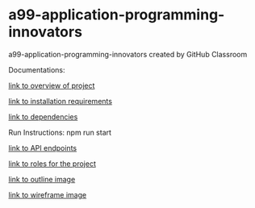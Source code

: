 # a99-application-programming-innovators
a99-application-programming-innovators created by GitHub Classroom

Documentations:

[link to overview of project](/docs/overview.txt)<br>

[link to installation requirements](/docs/Installation.txt)<br>

[link to dependencies](/docs/Dependencies.txt)<br>

Run Instructions: npm run start<br>

[link to API endpoints](/docs/API.txt)<br>

[link to roles for the project](/docs/Roles.txt)<br>

[link to outline image](/docs/BudgetApp_mockup.png)<br>

[link to wireframe image](/docs/BudgetApp_wireframe.png)<br>
